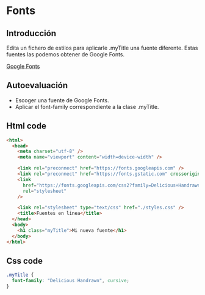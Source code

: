 # Fonts

## **Introducción**

Edita un fichero de estilos para aplicarle .myTitle una fuente diferente. Estas fuentes las podemos obtener de Google Fonts.

[Google Fonts](https://fonts.google.com/)

## **Autoevaluación**

- Escoger una fuente de Google Fonts.
- Aplicar el font-family correspondiente a la clase .myTitle.

## **Html code**

```html
<html>
  <head>
    <meta charset="utf-8" />
    <meta name="viewport" content="width=device-width" />

    <link rel="preconnect" href="https://fonts.googleapis.com" />
    <link rel="preconnect" href="https://fonts.gstatic.com" crossorigin />
    <link
      href="https://fonts.googleapis.com/css2?family=Delicious+Handrawn&display=swap"
      rel="stylesheet"
    />

    <link rel="stylesheet" type="text/css" href="./styles.css" />
    <title>Fuentes en linea</title>
  </head>
  <body>
    <h1 class="myTitle">Mi nueva fuente</h1>
  </body>
</html>
```

## **Css code**

```css
.myTitle {
  font-family: "Delicious Handrawn", cursive;
}
```
